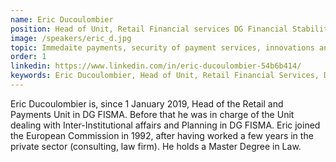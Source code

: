 ```yaml
---
name: Eric Ducoulombier
position: Head of Unit, Retail Financial services DG Financial Stability, Financial Services and Capital Markets Union, European Commission
image: /speakers/eric_d.jpg
topic: Immedaite payments, security of payment services, innovations and after the entry into force of PSD3, future challenges in front of open finance
order: 1
linkedin: https://www.linkedin.com/in/eric-ducoulombier-54b6b414/
keywords: Eric Ducoulombier, Head of Unit, Retail Financial Services, DG Financial Stability, Financial Services and Capital Markets Union, European Commission, Immediate payments, security of payment services, innovations after the entry into force of PSD3, future challenges in open finance, LinkedIn, European Commission, DG FISMA, Inter-Institutional affairs, Planning, private sector, consulting, law firm, Master Degree in Law
---
```


Eric Ducoulombier is, since 1 January 2019, Head of the Retail and
Payments Unit in DG FISMA. Before that he was in charge of the Unit
dealing with Inter-Institutional affairs and Planning in DG FISMA. Eric
joined the European Commission in 1992, after having worked a few years
in the private sector (consulting, law firm). He holds a Master Degree
in Law.
